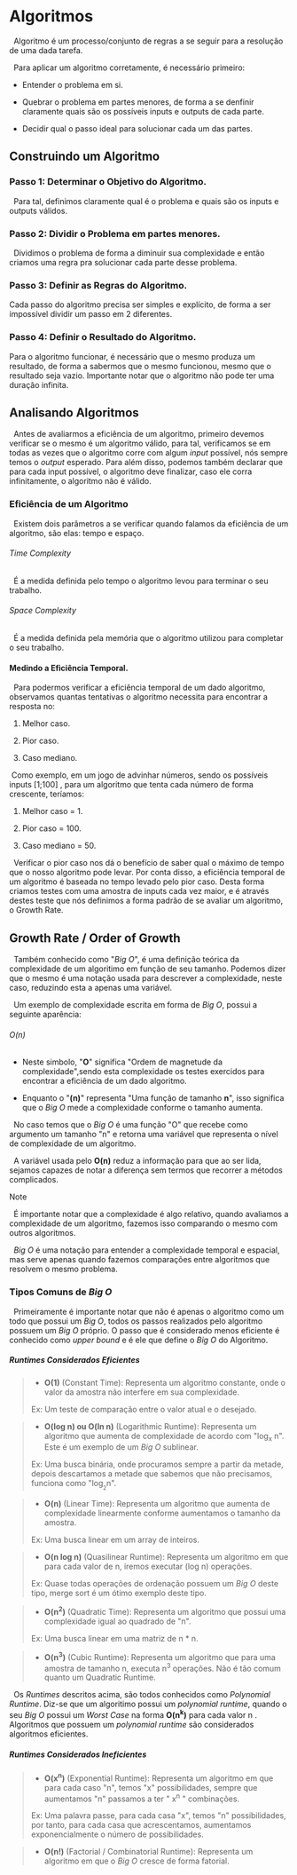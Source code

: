 # Algoritmos
&nbsp; Algoritmo é um processo/conjunto de regras a se seguir para a resolução
de uma dada tarefa.

&nbsp; Para aplicar um algoritmo corretamente, é necessário primeiro:

- Entender o problema em si.

- Quebrar o problema em partes menores, de forma a se denfinir claramente quais
são os possíveis inputs e outputs de cada parte.

- Decidir qual o passo ideal para solucionar cada um das partes.

## Construindo um Algoritmo

### Passo 1: Determinar o Objetivo do Algoritmo.
&nbsp; Para tal, definimos claramente qual é o problema e quais são os inputs e
outputs válidos.

### Passo 2: Dividir o Problema em partes menores.
&nbsp; Dividimos o problema de forma a diminuir sua complexidade e então criamos
uma regra pra solucionar cada parte desse problema.

### Passo 3: Definir as Regras do Algoritmo.
Cada passo do algoritmo precisa ser simples e explícito, de forma a ser impossível
dividir um passo em 2 diferentes.

### Passo 4: Definir o Resultado do Algoritmo.
Para o algoritmo funcionar, é necessário que o mesmo produza um resultado, de
forma a sabermos que o mesmo funcionou, mesmo que o resultado seja vazio.
Importante notar que o algoritmo não pode ter uma duração infinita.

## Analisando Algoritmos
&nbsp; Antes de avaliarmos a eficiência de um algoritmo, primeiro devemos
verificar se o mesmo é um algoritmo válido, para tal, verificamos se em todas
as vezes que o algoritmo corre com algum *input* possível, nós sempre temos o
*output* esperado. Para além disso, podemos também declarar que para cada input
possível, o algoritmo deve finalizar, caso ele corra infinitamente, o algoritmo
não é válido.

### Eficiência de um Algoritmo

&nbsp; Existem dois parâmetros a se verificar quando falamos da eficiência de
um algoritmo, são elas: tempo e espaço.

###### Time Complexity
&nbsp; É a medida definida pelo tempo o algoritmo levou para terminar o seu
trabalho.

###### Space Complexity
&nbsp; É a medida definida pela memória que o algoritmo utilizou para completar
o seu trabalho.

#### Medindo a Eficiência Temporal.
&nbsp; Para podermos verificar a eficiência temporal de um dado algoritmo,
observamos quantas tentativas o algoritmo necessita para encontrar a resposta no:

1. Melhor caso.

2. Pior caso.

3. Caso mediano.

&nbsp;Como exemplo, em um jogo de advinhar números, sendo os possíveis inputs [1;100]
, para um algoritmo que tenta cada número de forma crescente, teríamos:

1. Melhor caso = 1.

2. Pior caso = 100.

3. Caso mediano = 50.

&nbsp; Verificar o pior caso nos dá o benefício de saber qual o máximo de tempo
que o nosso algoritmo pode levar. Por conta disso, a eficiência temporal de um
algoritmo é baseada no tempo levado pelo pior caso. Desta forma criamos testes
com uma amostra de inputs cada vez maior, e é através destes teste que nós
definimos a forma padrão de se avaliar um algoritmo, o Growth Rate.

## Growth Rate / Order of Growth
&nbsp; Também conhecido como "*Big O*", é uma definição teórica da complexidade
de um algoritimo em função de seu tamanho. Podemos dizer que o mesmo é uma
notação usada para descrever a complexidade, neste caso, reduzindo esta a apenas
uma variável.

&nbsp; Um exemplo de complexidade escrita em forma de *Big O*, possui a seguinte
aparência:

###### O(n)
 - Neste simbolo, "**O**" significa "Ordem de magnetude da complexidade",sendo
esta complexidade os testes exercidos para encontrar a eficiência de um dado
algoritmo.

- Enquanto o "**(n)**" representa "Uma função de tamanho **n**", isso significa que o
 *Big O* mede a complexidade conforme o tamanho aumenta.

&nbsp; No caso temos que o *Big O* é uma função "O" que recebe como argumento um
tamanho "n" e retorna uma variável que representa o nível de complexidade de um
algoritmo.

&nbsp; A variável usada pelo **O(n)** reduz a informação para que ao ser lida,
sejamos capazes de notar a diferença sem termos que recorrer a métodos complicados.

> [!NOTE]
> &nbsp; É importante notar que a complexidade é algo relativo, quando avaliamos a
>complexidade de um algoritmo, fazemos isso comparando o mesmo com outros algoritmos.
>
> &nbsp; *Big O* é uma notação para entender a complexidade temporal e espacial,
>mas serve apenas quando fazemos comparações entre algoritmos que resolvem o
>mesmo problema.

### Tipos Comuns de *Big O*

&nbsp; Primeiramente é importante notar que não é apenas o algoritmo como um todo
que possui um *Big O*, todos os passos realizados pelo algoritmo possuem um
*Big O* próprio. O passo que é considerado menos eficiente é conhecido como *upper bound*
e é ele que define o *Big O* do Algoritmo.

##### Runtimes Considerados Eficientes

>- **O(1)** (Constant Time): Representa um algoritmo constante, onde o valor da amostra
não interfere em sua complexidade.
>
>Ex: Um teste de comparação entre o valor atual e o desejado.

>- **O(log n) ou O(ln n)** (Logarithmic Runtime): Representa um algoritmo que aumenta
de complexidade de acordo com "log<sub>x</sub> n". Este é um exemplo de um *Big O*
sublinear.
>
>Ex: Uma busca binária, onde procuramos sempre a partir da metade, depois
descartamos a metade que sabemos que não precisamos, funciona como
"log<sub><sub>2</sub></sub>n".

>- **O(n)** (Linear Time): Representa um algoritmo que aumenta de complexidade
linearmente conforme aumentamos o tamanho da amostra.
>
> Ex: Uma busca linear em um array de inteiros.

>- **O(n log n)** (Quasilinear Runtime): Representa um algoritmo em que para cada
valor de n, iremos executar (log n) operações.
>
>Ex: Quase todas operações de ordenação possuem um *Big O* deste tipo, merge sort
é um ótimo exemplo deste tipo.

>- **O(n<sup>2</sup>)** (Quadratic Time): Representa um algoritmo que possui uma
complexidade igual ao quadrado de "n".
>
> Ex: Uma busca linear em uma matriz de n * n.

>- **O(n<sup>3</sup>)** (Cubic Runtime): Representa um algoritmo que para uma
amostra de tamanho n, executa n<sup>3</sup> operações. Não é tão comum quanto
um Quadratic Runtime.



&nbsp; Os *Runtimes* descritos acima, são todos conhecidos como *Polynomial Runtime*.
Diz-se que um algoritimo possui um *polynomial runtime*, quando o seu
*Big O* possui um *Worst Case* na forma **O(n<sup>k</sup>)** para cada valor n
. Algoritmos que possuem um *polynomial runtime* são considerados algoritmos
eficientes.

##### Runtimes Considerados Ineficientes

>- **O(x<sup>n</sup>)** (Exponential Runtime): Representa um algoritmo em que
para cada caso "n", temos "x" possibilidades, sempre que aumentamos "n" passamos
a ter " x<sup>n</sup> " combinações.
>
> Ex: Uma palavra passe, para cada casa "x", temos "n" possibilidades, por tanto,
para cada casa que acrescentamos, aumentamos exponencialmente o número de possibilidades.

>- **O(n!)** (Factorial / Combinatorial Runtime): Representa um algoritmo em que
o *Big O* cresce de forma fatorial.
